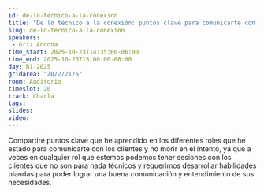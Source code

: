 ```yaml
---
id: de-lo-tecnico-a-la-conexion
title: "De lo técnico a la conexión: puntos clave para comunicarte con el cliente en proyectos tech"
slug: de-lo-tecnico-a-la-conexion
speakers:
 - Griz Ancona
time_start: 2025-10-23T14:35:00-06:00
time_end: 2025-10-23T15:00:00-06:00
day: h1-2025
gridarea: "20/2/21/6"
room: Auditorio
timeslot: 20
track: Charla
tags:
slides: 
video: 
---
```


Compartiré puntos clave que he aprendido en los diferentes roles que he estado para comunicarte con los clientes y no morir en el intento, ya que a veces en cualquier rol que estemos podemos tener sesiones con los clientes que no son para nada técnicos y requerimos desarrollar habilidades blandas para poder lograr una buena comunicación y entendimiento de sus necesidades.